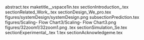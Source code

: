 abstract.tex
maketitle__vspace1in.tex
sectionIntroduction_.tex
sectionRelated_Work_.tex
sectionDesign_We_pro.tex
figures/systemDesign/systemDesign.png
subsectionPrediction.tex
figures/Scaling- Flow Chart3/Scaling- Flow Chart3.png
figures/32zoom1/32zoom1.png
.tex
sectionSimulation_Se.tex
sectionExperimental_.tex
1.tex
sectionAcknowledgeme.tex
